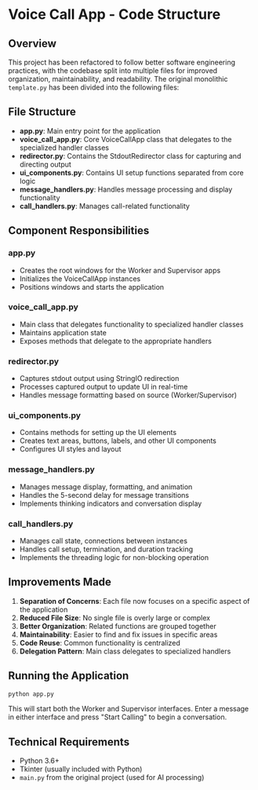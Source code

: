 # Voice Call App - Code Structure

## Overview

This project has been refactored to follow better software engineering practices, with the codebase split into multiple files for improved organization, maintainability, and readability. The original monolithic `template.py` has been divided into the following files:

## File Structure

- **app.py**: Main entry point for the application
- **voice_call_app.py**: Core VoiceCallApp class that delegates to the specialized handler classes
- **redirector.py**: Contains the StdoutRedirector class for capturing and directing output
- **ui_components.py**: Contains UI setup functions separated from core logic
- **message_handlers.py**: Handles message processing and display functionality
- **call_handlers.py**: Manages call-related functionality

## Component Responsibilities

### app.py
- Creates the root windows for the Worker and Supervisor apps
- Initializes the VoiceCallApp instances
- Positions windows and starts the application

### voice_call_app.py
- Main class that delegates functionality to specialized handler classes
- Maintains application state
- Exposes methods that delegate to the appropriate handlers

### redirector.py
- Captures stdout output using StringIO redirection
- Processes captured output to update UI in real-time
- Handles message formatting based on source (Worker/Supervisor)

### ui_components.py
- Contains methods for setting up the UI elements
- Creates text areas, buttons, labels, and other UI components
- Configures UI styles and layout

### message_handlers.py
- Manages message display, formatting, and animation
- Handles the 5-second delay for message transitions
- Implements thinking indicators and conversation display

### call_handlers.py
- Manages call state, connections between instances
- Handles call setup, termination, and duration tracking
- Implements the threading logic for non-blocking operation

## Improvements Made

1. **Separation of Concerns**: Each file now focuses on a specific aspect of the application
2. **Reduced File Size**: No single file is overly large or complex
3. **Better Organization**: Related functions are grouped together
4. **Maintainability**: Easier to find and fix issues in specific areas
5. **Code Reuse**: Common functionality is centralized
6. **Delegation Pattern**: Main class delegates to specialized handlers

## Running the Application

```bash
python app.py
```

This will start both the Worker and Supervisor interfaces. Enter a message in either interface and press "Start Calling" to begin a conversation.

## Technical Requirements

- Python 3.6+ 
- Tkinter (usually included with Python)
- `main.py` from the original project (used for AI processing) 